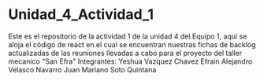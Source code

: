 # Unidad_4_Actividad_1
Este es el repositorio de la actividad 1 de la unidad 4 del Equipo 1, aquí se aloja el código de react en el cual se encuentran nuestras fichas de backlog actualizadas de las reuniones llevadas a cabo para el proyecto del taller mecanico "San Efra" Integrantes: Yeshua Vazquez Chavez Efrain Alejandro Velasco Navarro Juan Mariano Soto Quintana
